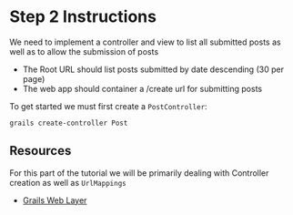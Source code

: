 # Step 2 Instructions

We need to implement a controller and view to list all submitted posts as well as to allow the submission of posts

* The Root URL should list posts submitted by date descending (30 per page)
* The web app should container a /create url for submitting posts

To get started we must first create a `PostController`:

```
grails create-controller Post
```


## Resources

For this part of the tutorial we will be primarily dealing with Controller creation as well as `UrlMappings`

* [Grails Web Layer](http://grails.github.io/grails-doc/3.1.0.M2/guide/theWebLayer.html)
